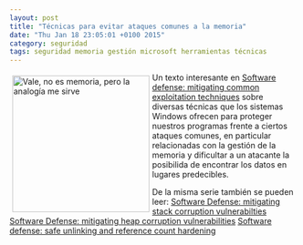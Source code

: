 ```yaml
---
layout: post
title: "Técnicas para evitar ataques comunes a la memoria"
date: "Thu Jan 18 23:05:01 +0100 2015"
category: seguridad
tags: seguridad memoria gestión microsoft herramientas técnicas
---
```



<a href="https://500px.com/photo/54548018/calendario-de-adviento-by-fernando-tricas" title="Celdas"><img src="https://ppcdn.500px.org/54548018/109bf581167018de96d30ad2232f4fc2ced1b69d/3.jpg" width="240"  alt="Vale, no es memoria, pero la analogía me sirve" style="float:left; margin:5px"></a>

Un texto interesante en [Software defense: mitigating common exploitation techniques](http://blogs.technet.com/b/srd/archive/2013/12/11/software-defense-mitigating-common-exploitation-techniques.aspx) sobre diversas técnicas que los sistemas Windows ofrecen para proteger nuestros programas frente a ciertos ataques comunes, en particular relacionadas con la gestión de la memoria y dificultar a un atacante la posibilida de encontrar los datos en lugares predecibles.

De la misma serie también se pueden leer:
[Software Defense: mitigating stack corruption vulnerabilties](http://blogs.technet.com/b/srd/archive/2013/10/02/software-defense-mitigating-stack-corruption-vulnerabilties.aspx)
[Software Defense: mitigating heap corruption vulnerabilities](http://blogs.technet.com/b/srd/archive/2013/10/29/software-defense-mitigation-heap-corruption-vulnerabilities.aspx)
[Software defense: safe unlinking and reference count hardening](http://blogs.technet.com/b/srd/archive/2013/11/06/software-defense-safe-unlinking-and-reference-count-hardening.aspx)
